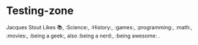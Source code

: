 # Testing-zone
Jacques Stout
Likes :books:, :Science:, :History:, :games:, :programming:, :math:, :movies:, :being a geek:, also :being a nerd:, :being awesome: .
